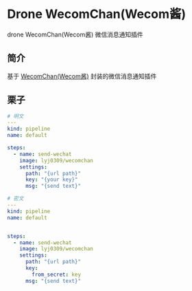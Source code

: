 # Drone WecomChan(Wecom酱)

drone  WecomChan(Wecom酱) 微信消息通知插件

## 简介

基于 [ WecomChan(Wecom酱)](https://github.com/easychen/wecomchan) 封装的微信消息通知插件


## 栗子


```yaml
# 明文
---
kind: pipeline
name: default

steps:
  - name: send-wechat
    image: lyj0309/wecomchan
    settings:
      path: "{url path}"
      key: "{your key}"
      msg: "{send text}"

# 密文
---
kind: pipeline
name: default


steps:
  - name: send-wechat
    image: lyj0309/wecomchan
    settings:
      path: "{url path}"
      key:
        from_secret: key
      msg: "{send text}"

```